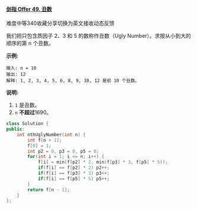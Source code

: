 #### [剑指 Offer 49. 丑数](https://leetcode.cn/problems/chou-shu-lcof/)

难度中等340收藏分享切换为英文接收动态反馈

我们把只包含质因子 2、3 和 5 的数称作丑数（Ugly Number）。求按从小到大的顺序的第 n 个丑数。

 

**示例:**

```
输入: n = 10
输出: 12
解释: 1, 2, 3, 4, 5, 6, 8, 9, 10, 12 是前 10 个丑数。
```

**说明:** 

1. `1` 是丑数。
2. `n` **不超过**1690。

```C++
class Solution {
public:
    int nthUglyNumber(int n) {
        int f[n + 1];
        f[0] = 1;
        int p2 = 0, p3 = 0, p5 = 0;
        for(int i = 1; i <= n; i++) {
            f[i] = min(f[p2] * 2, min(f[p3] * 3, f[p5] * 5));
            if(f[i] == f[p2] * 2) p2++;
            if(f[i] == f[p3] * 3) p3++;
            if(f[i] == f[p5] * 5) p5++;
        }
        return f[n - 1];
    }
};
```

